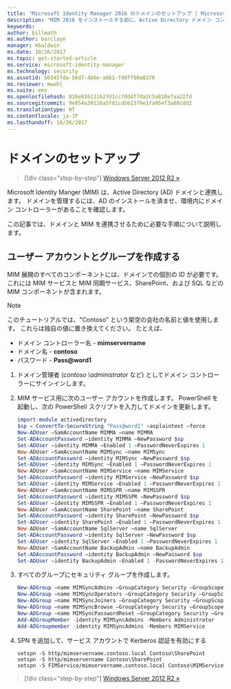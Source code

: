 ```yaml
---
title: "Microsoft Identity Manager 2016 のドメインのセットアップ | Microsoft Docs"
description: "MIM 2016 をインストールする前に、Active Directory ドメイン コントローラーを作成する"
keywords: 
author: billmath
ms.author: barclayn
manager: mbaldwin
ms.date: 10/26/2017
ms.topic: get-started-article
ms.service: microsoft-identity-manager
ms.technology: security
ms.assetid: 50345fda-56d7-4b6e-a861-f49ff90a8376
ms.reviewer: mwahl
ms.suite: ems
ms.openlocfilehash: 816e816111b27d1cc7dd4f7da2c5a810e7aa22fd
ms.sourcegitcommit: 9e854a39128a5f81cdbb1379e1fa95ef3a88cdd2
ms.translationtype: HT
ms.contentlocale: ja-JP
ms.lasthandoff: 10/26/2017
---
```

# <a name="set-up-a-domain"></a>ドメインのセットアップ

>[!div class="step-by-step"]
[Windows Server 2012 R2 »](prepare-server-ws2012r2.md)

Microsoft Identity Manger (MIM) は、Active Directory (AD) ドメインと連携します。 ドメインを管理するには、AD のインストールを済ませ、環境内にドメイン コントローラーがあることを確認します。

この記事では、ドメインと MIM を連携させるために必要な手順について説明します。

## <a name="create-user-accounts-and-groups"></a>ユーザー アカウントとグループを作成する

MIM 展開のすべてのコンポーネントには、ドメインでの個別の ID が必要です。  これには MIM サービスと MIM 同期サービス、SharePoint、および SQL などの MIM コンポーネントが含まれます。

> [!NOTE]
> このチュートリアルでは、"Contoso" という架空の会社の名前と値を使用します。 これらは独自の値に置き換えてください。 たとえば、
> - ドメイン コントローラー名 - **mimservername**
> - ドメイン名 - **contoso**
> - パスワード - **Pass@word1**

1. ドメイン管理者 (*contoso \administrator* など) としてドメイン コントローラーにサインインします。

2. MIM サービス用に次のユーザー アカウントを作成します。 PowerShell を起動し、次の PowerShell スクリプトを入力してドメインを更新します。

    ```PowerShell
    import-module activedirectory
    $sp = ConvertTo-SecureString "Pass@word1" –asplaintext –force
    New-ADUser –SamAccountName MIMMA –name MIMMA
    Set-ADAccountPassword –identity MIMMA –NewPassword $sp
    Set-ADUser –identity MIMMA –Enabled 1 –PasswordNeverExpires 1
    New-ADUser –SamAccountName MIMSync –name MIMSync
    Set-ADAccountPassword –identity MIMSync –NewPassword $sp
    Set-ADUser –identity MIMSync –Enabled 1 –PasswordNeverExpires 1
    New-ADUser –SamAccountName MIMService –name MIMService
    Set-ADAccountPassword –identity MIMService –NewPassword $sp
    Set-ADUser –identity MIMService –Enabled 1 –PasswordNeverExpires 1
    New-ADUser –SamAccountName MIMSSPR –name MIMSSPR
    Set-ADAccountPassword –identity MIMSSPR –NewPassword $sp
    Set-ADUser –identity MIMSSPR –Enabled 1 –PasswordNeverExpires 1
    New-ADUser –SamAccountName SharePoint –name SharePoint
    Set-ADAccountPassword –identity SharePoint –NewPassword $sp
    Set-ADUser –identity SharePoint –Enabled 1 –PasswordNeverExpires 1
    New-ADUser –SamAccountName SqlServer –name SqlServer
    Set-ADAccountPassword –identity SqlServer –NewPassword $sp
    Set-ADUser –identity SqlServer –Enabled 1 –PasswordNeverExpires 1
    New-ADUser –SamAccountName BackupAdmin –name BackupAdmin
    Set-ADAccountPassword –identity BackupAdmin –NewPassword $sp
    Set-ADUser –identity BackupAdmin –Enabled 1 -PasswordNeverExpires 1
    ```

3.  すべてのグループにセキュリティ グループを作成します。

    ```PowerShell
    New-ADGroup –name MIMSyncAdmins –GroupCategory Security –GroupScope Global –SamAccountName MIMSyncAdmins
    New-ADGroup –name MIMSyncOperators –GroupCategory Security –GroupScope Global –SamAccountName MIMSyncOperators
    New-ADGroup –name MIMSyncJoiners –GroupCategory Security –GroupScope Global –SamAccountName MIMSyncJoiners
    New-ADGroup –name MIMSyncBrowse –GroupCategory Security –GroupScope Global –SamAccountName MIMSyncBrowse
    New-ADGroup –name MIMSyncPasswordReset –GroupCategory Security –GroupScope Global –SamAccountName MIMSyncPasswordReset
    Add-ADGroupMember -identity MIMSyncAdmins -Members Administrator
    Add-ADGroupmember -identity MIMSyncAdmins -Members MIMService
    ```

4.  SPN を追加して、サービス アカウントで Kerberos 認証を有効にする

    ```CMD
    setspn -S http/mimservername.contoso.local Contoso\SharePoint
    setspn -S http/mimservername Contoso\SharePoint
    setspn -S FIMService/mimservername.contoso.local Contoso\MIMService    
    ```

>[!div class="step-by-step"]
[Windows Server 2012 R2 »](prepare-server-ws2012r2.md)
